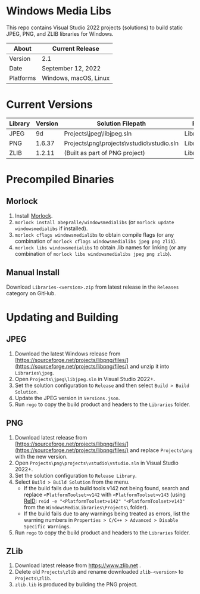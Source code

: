 # Windows Media Libs
This repo contains Visual Studio 2022 projects (solutions) to build static JPEG, PNG, and ZLIB libraries for Windows.

About     | Current Release
----------|-----------------------
Version   | 2.1
Date      | September 12, 2022
Platforms | Windows, macOS, Linux

# Current Versions
Library    | Version  | Solution Filepath                          | Product
-----------|----------|--------------------------------------------|-------------
JPEG       | 9d       | Projects\jpeg\libjpeg.sln                  | Libraries\jpeg
PNG        | 1.6.37   | Projects\png\projects\vstudio\vstudio.sln  | Libraries\lpng
ZLIB       | 1.2.11   | (Built as part of PNG project)             | Libraries\zlib

# Precompiled Binaries

## Morlock

1. Install [Morlock](https://morlock.sh).
2. `morlock install abepralle/windowsmedialibs` (or `morlock update windowsmedialibs` if installed).
3. `morlock cflags windowsmedialibs` to obtain compile flags (or any combination of `morlock cflags windowsmedialibs jpeg png zlib`).
4. `morlock libs windowsmedialibs` to obtain .lib names for linking (or any combination of `morlock libs windowsmedialibs jpeg png zlib`).

## Manual Install

Download `Libraries-<version>.zip` from latest release in the `Releases` category on GitHub.

# Updating and Building

## JPEG
  1. Download the latest Windows release from [https://sourceforge.net/projects/libpng/files/](https://sourceforge.net/projects/libpng/files/) and unzip it into `Libraries\jpeg`.
  2. Open `Projects\jpeg\libjpeg.sln` in Visual Studio 2022+.
  3. Set the solution configuration to `Release` and then select `Build > Build Solution`.
  4. Update the JPEG version in `Versions.json`.
  5. Run `rogo` to copy the build product and headers to the `Libraries` folder.

## PNG
1. Download latest release from [https://sourceforge.net/projects/libpng/files/](https://sourceforge.net/projects/libpng/files/) and replace `Projects\png` with the new version.
2. Open `Projects\png\projects\vstudio\vstudio.sln` in Visual Studio 2022+.
3. Set the solution configuration to `Release Library`.
4. Select `Build > Build Solution` from the menu.
    - If the build fails due to build tools v142 not being found, search and replace `<PlatformToolset>v142` with `<PlatformToolset>v143` (using [ReID](https://github.com/AbePralle/ReID): `reid -e "<PlatformToolset>v142" "<PlatformToolset>v143"` from the `WindowsMediaLibraries\Projects\` folder).
    - If the build fails due to any warnings being treated as errors, list the warning numbers in `Properties > C/C++ > Advanced > Disable Specific Warnings`.
5. Run `rogo` to copy the build product and headers to the `Libraries` folder.

## ZLib
1. Download latest release from https://www.zlib.net .
2. Delete old `Projects\zlib` and rename downloaded `zlib-<version>` to `Projects\zlib`.
3. `zlib.lib` is produced by building the PNG project.
